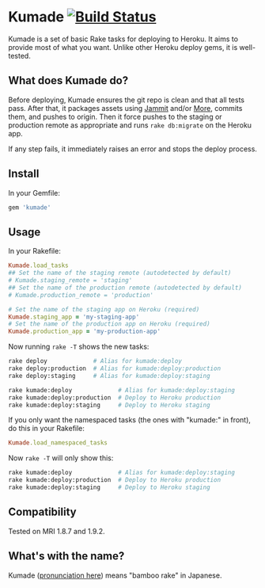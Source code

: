 # Kumade [![Build Status](https://secure.travis-ci.org/gabebw/kumade.png)](http://travis-ci.org/gabebw/kumade)
Kumade is a set of basic Rake tasks for deploying to Heroku. It aims to
provide most of what you want. Unlike other Heroku deploy gems, it is
well-tested.

## What does Kumade do?
Before deploying, Kumade ensures the git repo is clean and that all tests pass.
After that, it packages assets using
[Jammit](http://documentcloud.github.com/jammit/) and/or
[More](https://github.com/cloudhead/more), commits them, and pushes to
origin. Then it force pushes to the staging or production remote as
appropriate and runs `rake db:migrate` on the Heroku app.

If any step fails, it immediately raises an error and stops the deploy
process.

## Install
In your Gemfile:

```ruby
gem 'kumade'
```

## Usage
In your Rakefile:

```ruby
Kumade.load_tasks
## Set the name of the staging remote (autodetected by default)
# Kumade.staging_remote = 'staging'
## Set the name of the production remote (autodetected by default)
# Kumade.production_remote = 'production'

# Set the name of the staging app on Heroku (required)
Kumade.staging_app = 'my-staging-app'
# Set the name of the production app on Heroku (required)
Kumade.production_app = 'my-production-app'
```

Now running `rake -T` shows the new tasks:

```bash
rake deploy             # Alias for kumade:deploy
rake deploy:production  # Alias for kumade:deploy:production
rake deploy:staging     # Alias for kumade:deploy:staging

rake kumade:deploy             # Alias for kumade:deploy:staging
rake kumade:deploy:production  # Deploy to Heroku production
rake kumade:deploy:staging     # Deploy to Heroku staging
```

If you only want the namespaced tasks (the ones with "kumade:" in front), do
this in your Rakefile:

```ruby
Kumade.load_namespaced_tasks
```

Now `rake -T` will only show this:

```bash
rake kumade:deploy             # Alias for kumade:deploy:staging
rake kumade:deploy:production  # Deploy to Heroku production
rake kumade:deploy:staging     # Deploy to Heroku staging
```

## Compatibility
Tested on MRI 1.8.7 and 1.9.2.

## What's with the name?
Kumade ([pronunciation here](http://translate.google.com/#ja|en|熊手)) means
"bamboo rake" in Japanese.
